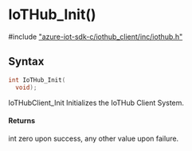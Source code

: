 # IoTHub_Init()

\#include ["azure-iot-sdk-c/iothub_client/inc/iothub.h"](../iot-c-ref-iothub-h.md)  

## Syntax

```C
int IoTHub_Init(
  void);

```

IoTHubClient_Init Initializes the IoTHub Client System.

#### Returns
int zero upon success, any other value upon failure.


